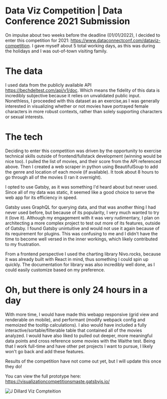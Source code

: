 # Data Viz Competition | Data Conference 2021 Submission

On impulse about two weeks before the deadline (01/01/2022), I decided to enter this competition for 2021: https://www.dataconnectconf.com/dataviz-competition. I gave myself about 5 total working days, as this was during the holidays and I was out-of-town visiting family. 

# The data 
I used data from the publicly available API https://bechdeltest.com/api/v1/doc. Which means the fidelity of this data is incredibly subjective because it relies on unvalidated public input. Nonethless, I proceeded with this dataset as an exercise,as I was generally interested in visualizing whether or not movies have portrayed female characters in more robust contexts, rather than solely supporting characters or sexual interests.

# The tech
Deciding to enter this competition was driven by the opportunity to exercise technical skills outside of frontend/fullstack development (winning would be nice too). I pulled the list of movies, and their score from the API referenced above. Then I created a web scraper in python using BeautifulSoup to add the genre and location of each movie (if available). It took about 8 hours to go through all of the movies (I ran it overnight). 

I opted to use Gatsby, as it was something I'd heard about but never used. Since all of my data was static, it seemed like a good choice to serve the web app for its efficiency in speed. 

Gatsby uses GraphQL for querying data, and that was another thing I had never used before, but because of its popularity, I very much wanted to try it (love it). Although my engagement with it was very rudimentary, I plan on architecting a more complex project to test out more of its features, outside of Gatsby. I found Gatsby unintuitive and would not use it again because of its requirement for plugins. This was confusing to me and I didn't have the time to become well versed in the inner workings, which likely contributed to my frustration.

From a frontend perspective I used the charting library Nivo.rocks, because it was already built with React in mind, thus something I could spin up quickly. The documentation for library was also incredibly well done, as I could easily customize based on my preference.

# Oh, but there is only 24 hours in a day
With more time, I would have made this webapp responsive (grid view and renderable on mobile), and performant (modify webpack config and memoized the tooltip calculations). I also would have included a fully interactive/sortable/filterable table that contained all of the movies analyzed. I would have also liked to pulled out deeper, more meaningful data points and cross reference some movies with the Waithe test. Being that I work full-time and have other pet projects I want to pursue, I likely won't go back and add these features.

Results of the competition have not come out yet, but I will update this once they do! 

You can view the full prototype here: https://visualizationcompetitionsmaste.gatsbyjs.io/

![J  Dillard Viz Compteition](https://user-images.githubusercontent.com/92639901/149605074-0b0a9f63-aa73-4328-b2e5-b8b669de970d.gif)


